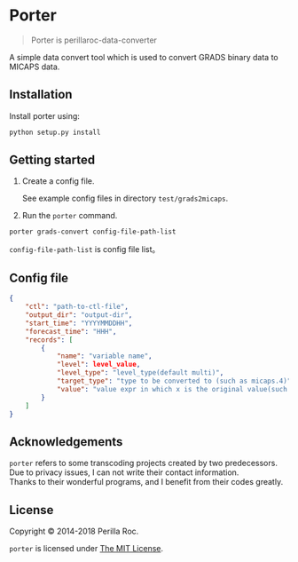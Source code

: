# Porter

> Porter is perillaroc-data-converter

A simple data convert tool which is used to convert GRADS binary data to MICAPS data.

## Installation

Install porter using:

```bash
python setup.py install
```

## Getting started

1. Create a config file.

    See example config files in directory `test/grads2micaps`.

2. Run the `porter` command.

```
porter grads-convert config-file-path-list
```

`config-file-path-list` is config file list。

## Config file

```json
{
    "ctl": "path-to-ctl-file",
    "output_dir": "output-dir",
    "start_time": "YYYYMMDDHH",
    "forecast_time": "HHH",
    "records": [
        {
            "name": "variable name",
            "level": level_value,
            "level_type": "level_type(default multi)",
            "target_type": "type to be converted to (such as micaps.4)",
            "value": "value expr in which x is the original value(such sa 'x - 273.16')"
        }
    ]
}
```

## Acknowledgements

`porter` refers to some transcoding projects created by two predecessors. 
Due to privacy issues, I can not write their contact information.  
Thanks to their wonderful programs, and I benefit from their codes greatly.

## License

Copyright &copy; 2014-2018 Perilla Roc.

`porter` is licensed under [The MIT License](https://opensource.org/licenses/MIT).
